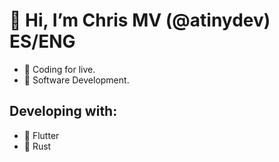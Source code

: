 # 👋 Hi, I’m Chris MV (@atinydev) ES/ENG
- 💜 Coding for live.
- 🌱 Software Development.

## Developing with:
- 💙 Flutter
- 🦀 Rust
